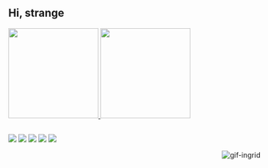## Hi, strange
 <div>
  <a href="https://github.com/IngridBenz">
  <img height="180em" src="https://github-readme-stats.vercel.app/api?username=IngridBenz&show_icons=true&theme=tokyonight&include_all_commits=true&count_private=true"/>
  <img height="180em" src="https://github-readme-stats.vercel.app/api/top-langs/?username=IngridBenz&layout=compact&langs_count=7&theme=tokyonight"/>
</div>
  
  ##

  <div> 
    
  <a href="https://instagram.com/ingridbenz" target="_blank"><img src="https://img.shields.io/badge/-Instagram-%23E4405F?style=for-the-badge&logo=instagram&logoColor=white" target="_blank"></a>
 	<a href="https://www.twitch.tv/ingridbenz" target="_blank"><img src="https://img.shields.io/badge/Twitch-9146FF?style=for-the-badge&logo=twitch&logoColor=white" target="_blank"></a>
 <a href="https://ingridbenz#4075" target="_blank"><img src="https://img.shields.io/badge/Discord-7289DA?style=for-the-badge&logo=discord&logoColor=white" target="_blank"></a> 
  <a href = "mailto:ingridbenz32@gmail.com"><img src="https://img.shields.io/badge/-Gmail-%23333?style=for-the-badge&logo=gmail&logoColor=white" target="_blank"></a>
  <a href="https://www.linkedin.com/in/ingrid-alves-28a662203/" target="_blank"><img src="https://img.shields.io/badge/-LinkedIn-%230077B5?style=for-the-badge&logo=linkedin&logoColor=white" target="_blank"></a> 
    
    
    
    
 <div>    
  <img align="right" alt="gif-ingrid" src="https://media.discordapp.net/attachments/873746768821649421/874883381366763541/Animated_GIF-downsized_large_1.gif">
</div>
